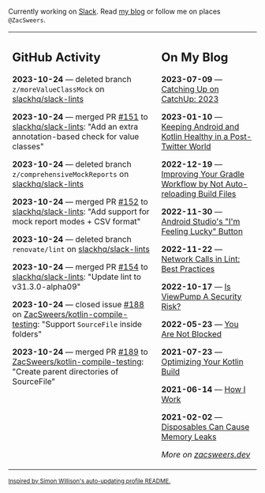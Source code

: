 Currently working on [Slack](https://slack.com/). Read [my blog](https://zacsweers.dev/) or follow me on places `@ZacSweers`.

<table><tr><td valign="top" width="60%">

## GitHub Activity
<!-- githubActivity starts -->
**2023-10-24** — deleted branch `z/moreValueClassMock` on [slackhq/slack-lints](https://github.com/slackhq/slack-lints)

**2023-10-24** — merged PR [#151](https://github.com/slackhq/slack-lints/pull/151) to [slackhq/slack-lints](https://github.com/slackhq/slack-lints): "Add an extra annotation-based check for value classes"

**2023-10-24** — deleted branch `z/comprehensiveMockReports` on [slackhq/slack-lints](https://github.com/slackhq/slack-lints)

**2023-10-24** — merged PR [#152](https://github.com/slackhq/slack-lints/pull/152) to [slackhq/slack-lints](https://github.com/slackhq/slack-lints): "Add support for mock report modes + CSV format"

**2023-10-24** — deleted branch `renovate/lint` on [slackhq/slack-lints](https://github.com/slackhq/slack-lints)

**2023-10-24** — merged PR [#154](https://github.com/slackhq/slack-lints/pull/154) to [slackhq/slack-lints](https://github.com/slackhq/slack-lints): "Update lint to v31.3.0-alpha09"

**2023-10-24** — closed issue [#188](https://github.com/ZacSweers/kotlin-compile-testing/issues/188) on [ZacSweers/kotlin-compile-testing](https://github.com/ZacSweers/kotlin-compile-testing): "Support `SourceFile` inside folders"

**2023-10-24** — merged PR [#189](https://github.com/ZacSweers/kotlin-compile-testing/pull/189) to [ZacSweers/kotlin-compile-testing](https://github.com/ZacSweers/kotlin-compile-testing): "Create parent directories of SourceFile"
<!-- githubActivity ends -->
</td><td valign="top" width="40%">

## On My Blog
<!-- blog starts -->
**2023-07-09** — [Catching Up on CatchUp: 2023](https://www.zacsweers.dev/catching-up-on-catchup-2023/)

**2023-01-10** — [Keeping Android and Kotlin Healthy in a Post-Twitter World](https://www.zacsweers.dev/keeping-android-healthy/)

**2022-12-19** — [Improving Your Gradle Workflow by Not Auto-reloading Build Files](https://www.zacsweers.dev/improving-your-workflow-by-not-auto-reloading-build-files/)

**2022-11-30** — [Android Studio's "I'm Feeling Lucky" Button](https://www.zacsweers.dev/android-studios-im-feeling-lucky-button/)

**2022-11-22** — [Network Calls in Lint: Best Practices](https://www.zacsweers.dev/network-calls-in-lint-best-practices/)

**2022-10-17** — [Is ViewPump A Security Risk?](https://www.zacsweers.dev/is-viewpump-a-security-risk/)

**2022-05-23** — [You Are Not Blocked](https://www.zacsweers.dev/you-are-not-blocked/)

**2021-07-23** — [Optimizing Your Kotlin Build](https://www.zacsweers.dev/optimizing-your-kotlin-build/)

**2021-06-14** — [How I Work](https://www.zacsweers.dev/how-i-work/)

**2021-02-02** — [Disposables Can Cause Memory Leaks](https://www.zacsweers.dev/disposables-can-cause-memory-leaks/)
<!-- blog ends -->
_More on [zacsweers.dev](https://zacsweers.dev/)_
</td></tr></table>

<sub><a href="https://simonwillison.net/2020/Jul/10/self-updating-profile-readme/">Inspired by Simon Willison's auto-updating profile README.</a></sub>